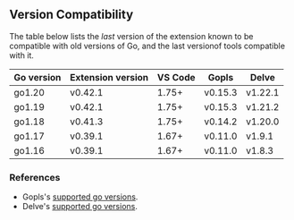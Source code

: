 
## Version Compatibility

The table below lists the *last* version of the extension
known to be compatible with old versions of Go, and the last versionof tools
compatible with it.

| Go version | Extension version | VS Code | Gopls     | Delve        |
| ---------- | ----------------- | ------- | --------- | ------------ |
| go1.20     | v0.42.1           | 1.75+   | v0.15.3   | v1.22.1      |
| go1.19     | v0.42.1           | 1.75+   | v0.15.3   | v1.21.2      |
| go1.18     | v0.41.3           | 1.75+   | v0.14.2   | v1.20.0      |
| go1.17     | v0.39.1           | 1.67+   | v0.11.0   | v1.9.1       |
| go1.16     | v0.39.1           | 1.67+   | v0.11.0   | v1.8.3       |

### References
  * Gopls's [supported go versions](https://github.com/golang/tools/tree/master/gopls#supported-go-versions).
  * Delve's [supported go versions](https://github.com/go-delve/delve/blob/master/pkg/goversion/compat.go).